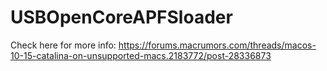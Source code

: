 # USBOpenCoreAPFSloader

Check here for more info: https://forums.macrumors.com/threads/macos-10-15-catalina-on-unsupported-macs.2183772/post-28336873
